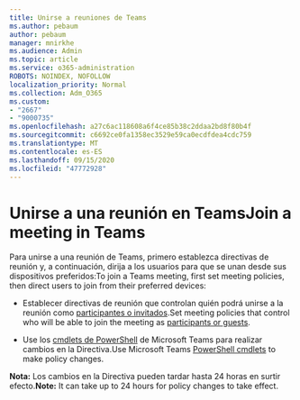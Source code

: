 ```yaml
---
title: Unirse a reuniones de Teams
ms.author: pebaum
author: pebaum
manager: mnirkhe
ms.audience: Admin
ms.topic: article
ms.service: o365-administration
ROBOTS: NOINDEX, NOFOLLOW
localization_priority: Normal
ms.collection: Adm_O365
ms.custom:
- "2667"
- "9000735"
ms.openlocfilehash: a27c6ac118608a6f4ce85b38c2ddaa2bd8f80b4f
ms.sourcegitcommit: c6692ce0fa1358ec3529e59ca0ecdfdea4cdc759
ms.translationtype: MT
ms.contentlocale: es-ES
ms.lasthandoff: 09/15/2020
ms.locfileid: "47772928"
---
```

# <a name="join-a-meeting-in-teams"></a><span data-ttu-id="9bcbe-102">Unirse a una reunión en Teams</span><span class="sxs-lookup"><span data-stu-id="9bcbe-102">Join a meeting in Teams</span></span>

<span data-ttu-id="9bcbe-103">Para unirse a una reunión de Teams, primero establezca directivas de reunión y, a continuación, dirija a los usuarios para que se unan desde sus dispositivos preferidos:</span><span class="sxs-lookup"><span data-stu-id="9bcbe-103">To join a Teams meeting, first set meeting policies, then direct users to join from their preferred devices:</span></span>

- <span data-ttu-id="9bcbe-104">Establecer directivas de reunión que controlan quién podrá unirse a la reunión como [participantes o invitados](https://docs.microsoft.com/microsoftteams/meeting-policies-in-teams#meeting-policy-settings---participants--guests).</span><span class="sxs-lookup"><span data-stu-id="9bcbe-104">Set meeting policies that control who will be able to join the meeting as [participants or guests](https://docs.microsoft.com/microsoftteams/meeting-policies-in-teams#meeting-policy-settings---participants--guests).</span></span> 

- <span data-ttu-id="9bcbe-105">Use los [cmdlets de PowerShell](https://docs.microsoft.com/microsoftteams/teams-powershell-overview) de Microsoft Teams para realizar cambios en la Directiva.</span><span class="sxs-lookup"><span data-stu-id="9bcbe-105">Use Microsoft Teams [PowerShell cmdlets](https://docs.microsoft.com/microsoftteams/teams-powershell-overview) to make policy changes.</span></span>    

<span data-ttu-id="9bcbe-106">**Nota:** Los cambios en la Directiva pueden tardar hasta 24 horas en surtir efecto.</span><span class="sxs-lookup"><span data-stu-id="9bcbe-106">**Note:** It can take up to 24 hours for policy changes to take effect.</span></span>